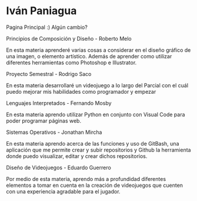 # Iván Paniagua

Pagina Principal :)
Algún cambio?

Principios de Composición y Diseño - Roberto Melo

En esta materia aprenderé varias cosas a considerar en el diseño gráfico de una imagen, o elemento artístico. Además de aprender como utilizar diferentes herramientas como Photoshop e Illustrator.

Proyecto Semestral - Rodrigo Saco

En esta materia desarrollaré un videojuego a lo largo del Parcial con el cuál puedo mejorar mis habilidades como programador y empezar

Lenguajes Interpretados - Fernando Mosby

En esta materia aprendo utilizar Python en conjunto con Visual Code para poder programar páginas web.

Sistemas Operativos - Jonathan Mircha

En esta materia aprendo acerca de las funciones y uso de GitBash, una aplicación que me permite crear y subir repositorios y Github la herramienta donde puedo visualizar, editar y crear dichos repositorios.

Diseño de Videojuegos - Eduardo Guerrero

Por medio de esta materia, aprendo más a profundidad diferentes elementos a tomar en cuenta en la creación de videojuegos que cuenten con una experiencia agradable para el jugador.